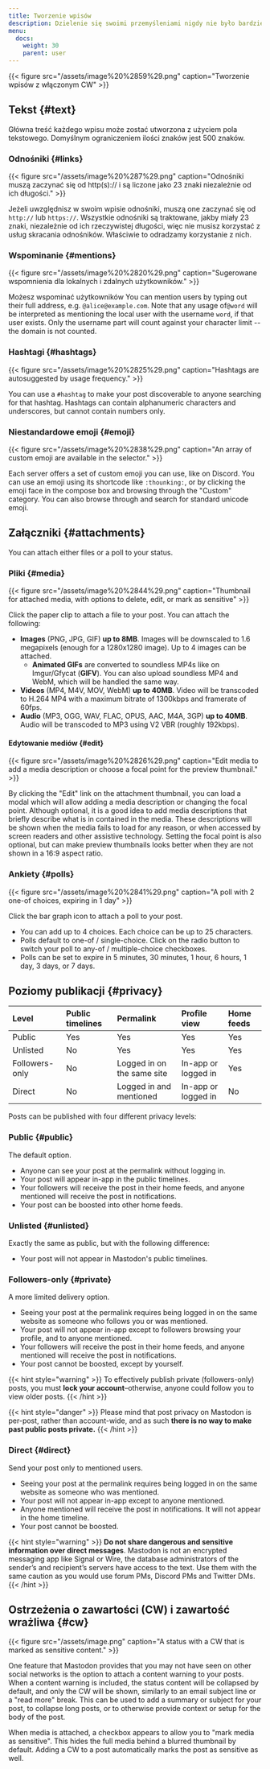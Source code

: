 ```yaml
---
title: Tworzenie wpisów
description: Dzielenie się swoimi przemyśleniami nigdy nie było bardziej wygodne.
menu:
  docs:
    weight: 30
    parent: user
---
```


{{< figure src="/assets/image%20%2859%29.png" caption="Tworzenie wpisów z włączonym CW" >}}

## Tekst {#text}

Główna treść każdego wpisu może zostać utworzona z użyciem pola tekstowego. Domyślnym ograniczeniem ilości znaków jest 500 znaków.

### Odnośniki {#links}

{{< figure src="/assets/image%20%287%29.png" caption="Odnośniki muszą zaczynać się od http\(s\):// i są liczone jako 23 znaki niezależnie od ich długości." >}}

Jeżeli uwzględnisz w swoim wpisie odnośniki, muszą one zaczynać się od `http://` lub `https://`. Wszystkie odnośniki są traktowane, jakby miały 23 znaki, niezależnie od ich rzeczywistej długości, więc nie musisz korzystać z usług skracania odnośników. Właściwie to odradzamy korzystanie z nich.

### Wspominanie {#mentions}

{{< figure src="/assets/image%20%2820%29.png" caption="Sugerowane wspomnienia dla lokalnych i zdalnych użytkowników." >}}

Możesz wspominać użytkowników
You can mention users by typing out their full address, e.g. `@alice@example.com`. Note that any usage of`@word` will be interpreted as mentioning the local user with the username `word`, if that user exists. Only the username part will count against your character limit -- the domain is not counted.

### Hashtagi {#hashtags}

{{< figure src="/assets/image%20%2825%29.png" caption="Hashtags are autosuggested by usage frequency." >}}

You can use a `#hashtag` to make your post discoverable to anyone searching for that hashtag. Hashtags can contain alphanumeric characters and underscores, but cannot contain numbers only.

### Niestandardowe emoji {#emoji}

{{< figure src="/assets/image%20%2838%29.png" caption="An array of custom emoji are available in the selector." >}}

Each server offers a set of custom emoji you can use, like on Discord. You can use an emoji using its shortcode like `:thounking:`, or by clicking the emoji face in the compose box and browsing through the "Custom" category. You can also browse through and search for standard unicode emoji.

## Załączniki {#attachments}

You can attach either files or a poll to your status.

### Pliki {#media}

{{< figure src="/assets/image%20%2844%29.png" caption="Thumbnail for attached media, with options to delete, edit, or mark as sensitive" >}}

Click the paper clip to attach a file to your post. You can attach the following:

* **Images** \(PNG, JPG, GIF\) **up to 8MB**. Images will be downscaled to 1.6 megapixels \(enough for a 1280x1280 image\). Up to 4 images can be attached.
  * **Animated GIFs** are converted to soundless MP4s like on Imgur/Gfycat \(**GIFV**\). You can also upload soundless MP4 and WebM, which will be handled the same way.
* **Videos** \(MP4, M4V, MOV, WebM\) **up to 40MB**. Video will be transcoded to H.264 MP4 with a maximum bitrate of 1300kbps and framerate of 60fps.
* **Audio** \(MP3, OGG, WAV, FLAC, OPUS, AAC, M4A, 3GP\) **up to 40MB**. Audio will be transcoded to MP3 using V2 VBR \(roughly 192kbps\).

#### Edytowanie mediów {#edit}

{{< figure src="/assets/image%20%2826%29.png" caption="Edit media to add a media description or choose a focal point for the preview thumbnail." >}}

By clicking the "Edit" link on the attachment thumbnail, you can load a modal which will allow adding a media description or changing the focal point. Although optional, it is a good idea to add media descriptions that briefly describe what is in contained in the media. These descriptions will be shown when the media fails to load for any reason, or when accessed by screen readers and other assistive technology. Setting the focal point is also optional, but can make preview thumbnails looks better when they are not shown in a 16:9 aspect ratio.

### Ankiety {#polls}

{{< figure src="/assets/image%20%2841%29.png" caption="A poll with 2 one-of choices, expiring in 1 day" >}}

Click the bar graph icon to attach a poll to your post.

* You can add up to 4 choices. Each choice can be up to 25 characters.
* Polls default to one-of / single-choice. Click on the radio button to switch your poll to any-of / multiple-choice checkboxes.
* Polls can be set to expire in 5 minutes, 30 minutes, 1 hour, 6 hours, 1 day, 3 days, or 7 days.

## Poziomy publikacji {#privacy}

| Level | Public timelines | Permalink | Profile view | Home feeds |
| :--- | :--- | :--- | :--- | :--- |
| Public | Yes | Yes | Yes | Yes |
| Unlisted | No | Yes | Yes | Yes |
| Followers-only | No | Logged in on the same site | In-app or logged in | Yes |
| Direct | No | Logged in and mentioned | In-app or logged in | No |

Posts can be published with four different privacy levels:

### Public {#public}

The default option.

* Anyone can see your post at the permalink without logging in.
* Your post will appear in-app in the public timelines.
* Your followers will receive the post in their home feeds, and anyone mentioned will receive the post in notifications.
* Your post can be boosted into other home feeds.

### Unlisted {#unlisted}

Exactly the same as public, but with the following difference:

* Your post will not appear in Mastodon's public timelines.

### Followers-only {#private}

A more limited delivery option.

* Seeing your post at the permalink requires being logged in on the same website as someone who follows you or was mentioned.
* Your post will not appear in-app except to followers browsing your profile, and to anyone mentioned.
* Your followers will receive the post in their home feeds, and anyone mentioned will receive the post in notifications.
* Your post cannot be boosted, except by yourself.

{{< hint style="warning" >}}
To effectively publish private \(followers-only\) posts, you must **lock your account**–otherwise, anyone could follow you to view older posts.
{{< /hint >}}

{{< hint style="danger" >}}
Please mind that post privacy on Mastodon is per-post, rather than account-wide, and as such **there is no way to make past public posts private.**
{{< /hint >}}

### Direct {#direct}

Send your post only to mentioned users.

* Seeing your post at the permalink requires being logged in on the same website as someone who was mentioned.
* Your post will not appear in-app except to anyone mentioned.
* Anyone mentioned will receive the post in notifications. It will not appear in the home timeline.
* Your post cannot be boosted.

{{< hint style="warning" >}}
**Do not share dangerous and sensitive information over direct messages**. Mastodon is not an encrypted messaging app like Signal or Wire, the database administrators of the sender’s and recipient’s servers have access to the text. Use them with the same caution as you would use forum PMs, Discord PMs and Twitter DMs.
{{< /hint >}}

## Ostrzeżenia o zawartości (CW) i zawartość wrażliwa {#cw}

{{< figure src="/assets/image.png" caption="A status with a CW that is marked as sensitive content." >}}

One feature that Mastodon provides that you may not have seen on other social networks is the option to attach a content warning to your posts. When a content warning is included, the status content will be collapsed by default, and only the CW will be shown, similarly to an email subject line or a "read more" break. This can be used to add a summary or subject for your post, to collapse long posts, or to otherwise provide context or setup for the body of the post.

When media is attached, a checkbox appears to allow you to "mark media as sensitive". This hides the full media behind a blurred thumbnail by default. Adding a CW to a post automatically marks the post as sensitive as well.

